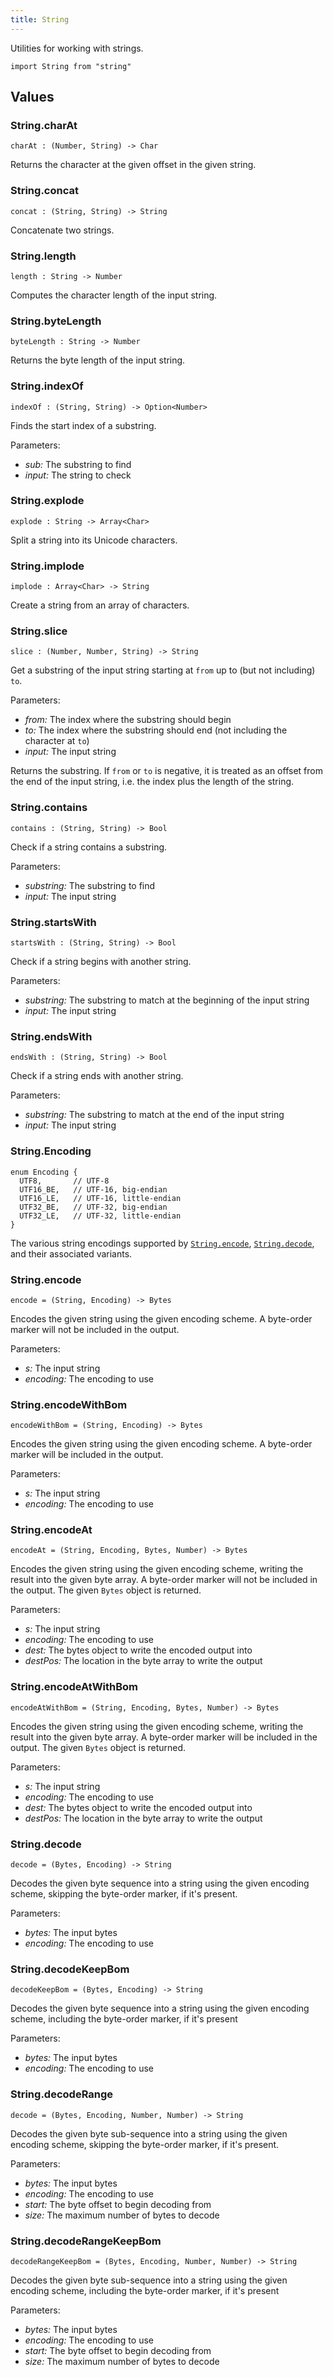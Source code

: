 ```yaml
---
title: String
---
```


Utilities for working with strings.

```grain
import String from "string"
```

## Values

### String.**charAt**

```grain
charAt : (Number, String) -> Char
```

Returns the character at the given offset in the given string.

### String.**concat**

```grain
concat : (String, String) -> String
```

Concatenate two strings.

### String.**length**

```grain
length : String -> Number
```

Computes the character length of the input string.

### String.**byteLength**

```grain
byteLength : String -> Number
```

Returns the byte length of the input string.

### String.**indexOf**

```grain
indexOf : (String, String) -> Option<Number>
```

Finds the start index of a substring.

Parameters:

- *sub:* The substring to find
- *input:* The string to check

### String.**explode**

```grain
explode : String -> Array<Char>
```

Split a string into its Unicode characters.

### String.**implode**

```grain
implode : Array<Char> -> String
```

Create a string from an array of characters.

### String.**slice**

```grain
slice : (Number, Number, String) -> String
```

Get a substring of the input string starting at `from` up to (but not including) `to`.

Parameters:

- *from:* The index where the substring should begin
- *to:* The index where the substring should end (not including the character at `to`)
- *input:* The input string

Returns the substring. If `from` or `to` is negative, it is treated as an offset from the end of the input string, i.e. the index plus the length of the string.

### String.**contains**

```grain
contains : (String, String) -> Bool
```

Check if a string contains a substring.

Parameters:

- *substring:* The substring to find
- *input:* The input string

### String.**startsWith**

```grain
startsWith : (String, String) -> Bool
```

Check if a string begins with another string.

Parameters:

- *substring:* The substring to match at the beginning of the input string
- *input:* The input string

### String.**endsWith**

```grain
endsWith : (String, String) -> Bool
```

Check if a string ends with another string.

Parameters:

- *substring:* The substring to match at the end of the input string
- *input:* The input string

### String.**Encoding**

```grain
enum Encoding {
  UTF8,       // UTF-8
  UTF16_BE,   // UTF-16, big-endian
  UTF16_LE,   // UTF-16, little-endian
  UTF32_BE,   // UTF-32, big-endian
  UTF32_LE,   // UTF-32, little-endian
}
```

The various string encodings supported by [`String.encode`](#String-encode), [`String.decode`](#String-decode), and their associated variants.

### String.**encode**

```grain
encode = (String, Encoding) -> Bytes
```

Encodes the given string using the given encoding scheme. A byte-order marker will not be included in the output.

Parameters:

- *s:* The input string
- *encoding:* The encoding to use


### String.**encodeWithBom**

```grain
encodeWithBom = (String, Encoding) -> Bytes
```

Encodes the given string using the given encoding scheme. A byte-order marker will be included in the output.

Parameters:

- *s:* The input string
- *encoding:* The encoding to use

### String.**encodeAt**

```grain
encodeAt = (String, Encoding, Bytes, Number) -> Bytes
```

Encodes the given string using the given encoding scheme, writing the result into the given byte array. A byte-order marker will not be included in the output. The given `Bytes` object is returned.

Parameters:

- *s:* The input string
- *encoding:* The encoding to use
- *dest:* The bytes object to write the encoded output into
- *destPos:* The location in the byte array to write the output


### String.**encodeAtWithBom**

```grain
encodeAtWithBom = (String, Encoding, Bytes, Number) -> Bytes
```

Encodes the given string using the given encoding scheme, writing the result into the given byte array. A byte-order marker will be included in the output. The given `Bytes` object is returned.

Parameters:

- *s:* The input string
- *encoding:* The encoding to use
- *dest:* The bytes object to write the encoded output into
- *destPos:* The location in the byte array to write the output


### String.**decode**

```grain
decode = (Bytes, Encoding) -> String
```

Decodes the given byte sequence into a string using the given encoding scheme, skipping the byte-order marker, if it's present.

Parameters:

- *bytes:* The input bytes
- *encoding:* The encoding to use


### String.**decodeKeepBom**

```grain
decodeKeepBom = (Bytes, Encoding) -> String
```

Decodes the given byte sequence into a string using the given encoding scheme, including the byte-order marker, if it's present

Parameters:

- *bytes:* The input bytes
- *encoding:* The encoding to use


### String.**decodeRange**

```grain
decode = (Bytes, Encoding, Number, Number) -> String
```

Decodes the given byte sub-sequence into a string using the given encoding scheme, skipping the byte-order marker, if it's present.

Parameters:

- *bytes:* The input bytes
- *encoding:* The encoding to use
- *start:* The byte offset to begin decoding from
- *size:* The maximum number of bytes to decode


### String.**decodeRangeKeepBom**

```grain
decodeRangeKeepBom = (Bytes, Encoding, Number, Number) -> String
```

Decodes the given byte sub-sequence into a string using the given encoding scheme, including the byte-order marker, if it's present

Parameters:

- *bytes:* The input bytes
- *encoding:* The encoding to use
- *start:* The byte offset to begin decoding from
- *size:* The maximum number of bytes to decode